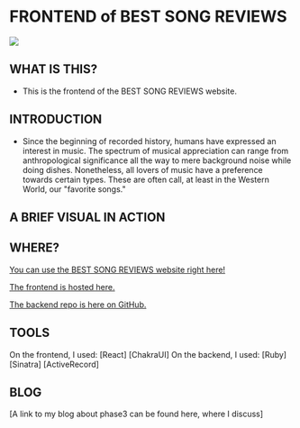 # FRONTEND of BEST SONG REVIEWS

<!-- <img src="https://img.shields.io/badge/phase3-project-blue?style=flat-square&logo=react"> -->
<img src="https://img.shields.io/badge/phase3-project-blue?style=flat-square&logo=react">

## WHAT IS THIS?
- This is the frontend of the BEST SONG REVIEWS website.

## INTRODUCTION

- Since the beginning of recorded history, humans have expressed an interest in music. The spectrum of musical appreciation can range from anthropological significance all the way to mere background noise while doing dishes. Nonetheless, all lovers of music have a preference towards certain types. These are often call, at least in the Western World, our "favorite songs."



## A BRIEF VISUAL IN ACTION



## WHERE?
[You can use the BEST SONG REVIEWS website right here!](https://majaliju.com/)

[The frontend is hosted here.](https://majaliju.com/)

[The backend repo is here on GitHub.](https://majaliju.com/)

## TOOLS
On the frontend, I used:
[React]
[ChakraUI]
On the backend, I used:
[Ruby]
[Sinatra]
[ActiveRecord]

## BLOG
[A link to my blog about phase3 can be found here, where I discuss]

